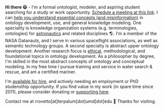 **Hi there :smiley:** - I'm a formal ontologist, modeler, and aspiring student searching for a study or work opportunity. [Schedule a meeting at this link](https://my.setmore.com/bookingpage/f18db686-98bb-41dd-9097-35218b2a1091). I can [help you understand essential concepts (and misinformation)](https://www.slideshare.net/RobertRovetto/ontology-courses-education) in ontology development, use, and general knowledge modeling.  One speciality is knowledge organization systems (e.g. terminologies, ontologies) for [astronautics](https://ontospace.wordpress.com) and related disciplines :earth_americas:. I'm a member of the NASA Datanauts, and I serve in various spaceflight associations, as well as semantic technology groups. A second specialty is abstract upper ontology development. Another research focus is [ethical](https://github.com/rrovetto/Ethical-Ontology-Development), methodological, and foundational topics in ontology development. As a philosopher by degree, I'm skilled in the most abstract concepts of ontology and conceptual modeling.  In my free time I pursue training and service in water search & rescue, and am a certified mariner. 

I'm [available for hire](https://www.slideshare.net/RobertRovetto/ontology-services-238070099), and actively needing an employment or PhD studensthip opportunity.
If you find value in my work (in spare time since 2011), please consider donating or [supporting here](https://gogetfunding.com/knowledge-organization-services-ontology-terminology-metadata-concept-analysis/).

Contact me at rrovetto[at]terpalum[dot]umd[dot]edu 💬  Thanks for visiting.

<!--
**rrovetto/rrovetto** is a ✨ _special_ ✨ repository because its `README.md` (this file) appears on your GitHub profile.

Here are some ideas to get you started:

- 🔭 I’m currently working on ...
- 🌱 I’m currently learning ...
- 👯 I’m looking to collaborate on ...
- 🤔 I’m looking for help with ...
- 💬 Ask me about ...
- 📫 How to reach me: ...
- 😄 Pronouns: ...
- ⚡ Fun fact: ...
- 👋
-->
